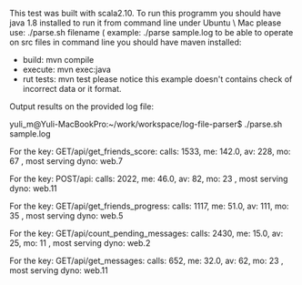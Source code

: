 
This test was built with scala2.10. To run this programm you should have java 1.8 installed 
to run it from command line under Ubuntu \ Mac please use: 
    ./parse.sh filename ( example: ./parse sample.log 
to be able to operate on src files in command line you should have maven installed: 
   * build: mvn compile 
   * execute: mvn exec:java
   * rut tests: mvn test
please notice this example doesn't contains check of incorrect data or it format.

Output results on the provided log file:

yuli_m@Yuli-MacBookPro:~/work/workspace/log-file-parser$ ./parse.sh sample.log 

For the key: GET/api/get_friends_score: 
        calls: 1533, me: 142.0, av: 228, mo: 67 ,
        most serving dyno: web.7  
        
For the key: POST/api: 
        calls: 2022, me: 46.0, av: 82, mo: 23 ,
        most serving dyno: web.11  
        
For the key: GET/api/get_friends_progress: 
        calls: 1117, me: 51.0, av: 111, mo: 35 ,
        most serving dyno: web.5  
        
For the key: GET/api/count_pending_messages: 
        calls: 2430, me: 15.0, av: 25, mo: 11 ,
        most serving dyno: web.2  
        
For the key: GET/api/get_messages: 
        calls: 652, me: 32.0, av: 62, mo: 23 ,
        most serving dyno: web.11  

